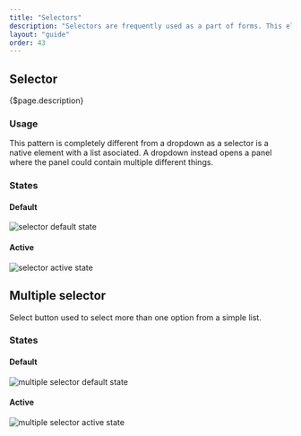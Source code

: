 ```yaml
---
title: "Selectors"
description: "Selectors are frequently used as a part of forms. This elements are used when we need to select one or more within several options. These options are displayed in the button once selected. "
layout: "guide"
order: 43
---
```


## Selector

{$page.description}

### Usage

This pattern is completely different from a dropdown as a selector is a native element with a list asociated. A dropdown instead opens a panel where the panel could contain multiple different things.

### States

#### Default

![selector default state](/images/lexicon-1/selector.png)

#### Active

![selector active state](/images/lexicon-1/selectorFocus.png)

## Multiple selector

Select button used to select more than one option from a simple list.

### States

#### Default

![multiple selector default state](/images/lexicon-1/selectorMultiple.png)

#### Active

![multiple selector active state](/images/lexicon-1/selectorMultipleFocus.png)
